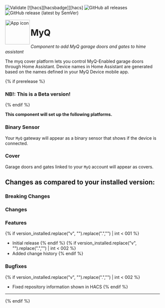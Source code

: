![Validate](https://github.com/ehendrix23/hass_myq/workflows/Validate/badge.svg)
[![hacs][hacsbadge]][hacs]
![GitHub all releases](https://img.shields.io/github/downloads/ehendrix23/hass_myq/total)
![GitHub release (latest by SemVer)](https://img.shields.io/github/downloads/ehendrix23/hass_myq/latest/total)

<img align="left" width="80" height="80" src="https://raw.githubusercontent.com/ehendrix23/hass_myq/master/icons/icon.png" alt="App icon">

# MyQ

_Component to add MyQ garage doors and gates to hime assistant_

The myq cover platform lets you control MyQ-Enabled garage doors through Home Assistant. Device names in Home Assistant are generated based on the names defined in your MyQ Device mobile app.

{% if prerelease %}

### NB!: This is a Beta version!

{% endif %}

**This component will set up the following platforms.**

### Binary Sensor

Your `MyQ` gateway will appear as a binary sensor that shows if the device is connected.

### Cover

Garage doors and gates linked to your `MyQ` account will appear as covers.

## Changes as compared to your installed version:

### Breaking Changes

### Changes

### Features

{% if version_installed.replace("v", "").replace(".","") | int < 001  %}

- Initial release
  {% endif %}
  {% if version_installed.replace("v", "").replace(".","") | int < 002  %}
- Added change history
  {% endif %}

### Bugfixes

{% if version_installed.replace("v", "").replace(".","") | int < 002  %}

- Fixed repository information shown in HACS
  {% endif %}

---

{% endif %}
